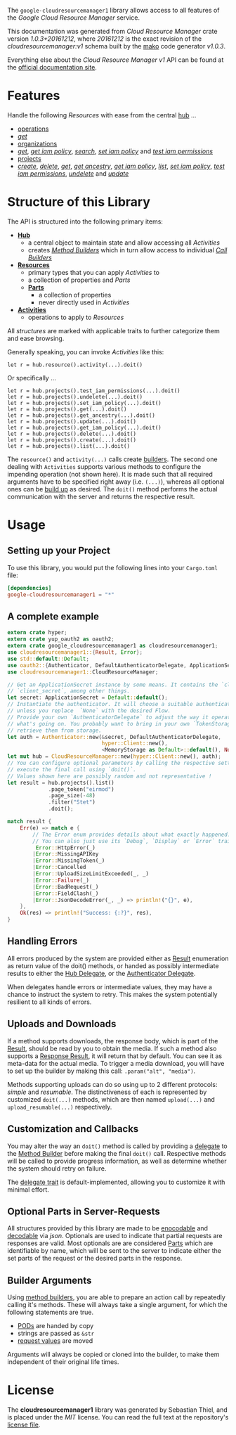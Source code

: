 <!---
DO NOT EDIT !
This file was generated automatically from 'src/mako/api/README.md.mako'
DO NOT EDIT !
-->
The `google-cloudresourcemanager1` library allows access to all features of the *Google Cloud Resource Manager* service.

This documentation was generated from *Cloud Resource Manager* crate version *1.0.3+20161212*, where *20161212* is the exact revision of the *cloudresourcemanager:v1* schema built by the [mako](http://www.makotemplates.org/) code generator *v1.0.3*.

Everything else about the *Cloud Resource Manager* *v1* API can be found at the
[official documentation site](https://cloud.google.com/resource-manager).
# Features

Handle the following *Resources* with ease from the central [hub](https://docs.rs/google-cloudresourcemanager1/1.0.3+20161212/google_cloudresourcemanager1/struct.CloudResourceManager.html) ... 

* [operations](https://docs.rs/google-cloudresourcemanager1/1.0.3+20161212/google_cloudresourcemanager1/struct.Operation.html)
 * [*get*](https://docs.rs/google-cloudresourcemanager1/1.0.3+20161212/google_cloudresourcemanager1/struct.OperationGetCall.html)
* [organizations](https://docs.rs/google-cloudresourcemanager1/1.0.3+20161212/google_cloudresourcemanager1/struct.Organization.html)
 * [*get*](https://docs.rs/google-cloudresourcemanager1/1.0.3+20161212/google_cloudresourcemanager1/struct.OrganizationGetCall.html), [*get iam policy*](https://docs.rs/google-cloudresourcemanager1/1.0.3+20161212/google_cloudresourcemanager1/struct.OrganizationGetIamPolicyCall.html), [*search*](https://docs.rs/google-cloudresourcemanager1/1.0.3+20161212/google_cloudresourcemanager1/struct.OrganizationSearchCall.html), [*set iam policy*](https://docs.rs/google-cloudresourcemanager1/1.0.3+20161212/google_cloudresourcemanager1/struct.OrganizationSetIamPolicyCall.html) and [*test iam permissions*](https://docs.rs/google-cloudresourcemanager1/1.0.3+20161212/google_cloudresourcemanager1/struct.OrganizationTestIamPermissionCall.html)
* [projects](https://docs.rs/google-cloudresourcemanager1/1.0.3+20161212/google_cloudresourcemanager1/struct.Project.html)
 * [*create*](https://docs.rs/google-cloudresourcemanager1/1.0.3+20161212/google_cloudresourcemanager1/struct.ProjectCreateCall.html), [*delete*](https://docs.rs/google-cloudresourcemanager1/1.0.3+20161212/google_cloudresourcemanager1/struct.ProjectDeleteCall.html), [*get*](https://docs.rs/google-cloudresourcemanager1/1.0.3+20161212/google_cloudresourcemanager1/struct.ProjectGetCall.html), [*get ancestry*](https://docs.rs/google-cloudresourcemanager1/1.0.3+20161212/google_cloudresourcemanager1/struct.ProjectGetAncestryCall.html), [*get iam policy*](https://docs.rs/google-cloudresourcemanager1/1.0.3+20161212/google_cloudresourcemanager1/struct.ProjectGetIamPolicyCall.html), [*list*](https://docs.rs/google-cloudresourcemanager1/1.0.3+20161212/google_cloudresourcemanager1/struct.ProjectListCall.html), [*set iam policy*](https://docs.rs/google-cloudresourcemanager1/1.0.3+20161212/google_cloudresourcemanager1/struct.ProjectSetIamPolicyCall.html), [*test iam permissions*](https://docs.rs/google-cloudresourcemanager1/1.0.3+20161212/google_cloudresourcemanager1/struct.ProjectTestIamPermissionCall.html), [*undelete*](https://docs.rs/google-cloudresourcemanager1/1.0.3+20161212/google_cloudresourcemanager1/struct.ProjectUndeleteCall.html) and [*update*](https://docs.rs/google-cloudresourcemanager1/1.0.3+20161212/google_cloudresourcemanager1/struct.ProjectUpdateCall.html)




# Structure of this Library

The API is structured into the following primary items:

* **[Hub](https://docs.rs/google-cloudresourcemanager1/1.0.3+20161212/google_cloudresourcemanager1/struct.CloudResourceManager.html)**
    * a central object to maintain state and allow accessing all *Activities*
    * creates [*Method Builders*](https://docs.rs/google-cloudresourcemanager1/1.0.3+20161212/google_cloudresourcemanager1/trait.MethodsBuilder.html) which in turn
      allow access to individual [*Call Builders*](https://docs.rs/google-cloudresourcemanager1/1.0.3+20161212/google_cloudresourcemanager1/trait.CallBuilder.html)
* **[Resources](https://docs.rs/google-cloudresourcemanager1/1.0.3+20161212/google_cloudresourcemanager1/trait.Resource.html)**
    * primary types that you can apply *Activities* to
    * a collection of properties and *Parts*
    * **[Parts](https://docs.rs/google-cloudresourcemanager1/1.0.3+20161212/google_cloudresourcemanager1/trait.Part.html)**
        * a collection of properties
        * never directly used in *Activities*
* **[Activities](https://docs.rs/google-cloudresourcemanager1/1.0.3+20161212/google_cloudresourcemanager1/trait.CallBuilder.html)**
    * operations to apply to *Resources*

All *structures* are marked with applicable traits to further categorize them and ease browsing.

Generally speaking, you can invoke *Activities* like this:

```Rust,ignore
let r = hub.resource().activity(...).doit()
```

Or specifically ...

```ignore
let r = hub.projects().test_iam_permissions(...).doit()
let r = hub.projects().undelete(...).doit()
let r = hub.projects().set_iam_policy(...).doit()
let r = hub.projects().get(...).doit()
let r = hub.projects().get_ancestry(...).doit()
let r = hub.projects().update(...).doit()
let r = hub.projects().get_iam_policy(...).doit()
let r = hub.projects().delete(...).doit()
let r = hub.projects().create(...).doit()
let r = hub.projects().list(...).doit()
```

The `resource()` and `activity(...)` calls create [builders][builder-pattern]. The second one dealing with `Activities` 
supports various methods to configure the impending operation (not shown here). It is made such that all required arguments have to be 
specified right away (i.e. `(...)`), whereas all optional ones can be [build up][builder-pattern] as desired.
The `doit()` method performs the actual communication with the server and returns the respective result.

# Usage

## Setting up your Project

To use this library, you would put the following lines into your `Cargo.toml` file:

```toml
[dependencies]
google-cloudresourcemanager1 = "*"
```

## A complete example

```Rust
extern crate hyper;
extern crate yup_oauth2 as oauth2;
extern crate google_cloudresourcemanager1 as cloudresourcemanager1;
use cloudresourcemanager1::{Result, Error};
use std::default::Default;
use oauth2::{Authenticator, DefaultAuthenticatorDelegate, ApplicationSecret, MemoryStorage};
use cloudresourcemanager1::CloudResourceManager;

// Get an ApplicationSecret instance by some means. It contains the `client_id` and 
// `client_secret`, among other things.
let secret: ApplicationSecret = Default::default();
// Instantiate the authenticator. It will choose a suitable authentication flow for you, 
// unless you replace  `None` with the desired Flow.
// Provide your own `AuthenticatorDelegate` to adjust the way it operates and get feedback about 
// what's going on. You probably want to bring in your own `TokenStorage` to persist tokens and
// retrieve them from storage.
let auth = Authenticator::new(&secret, DefaultAuthenticatorDelegate,
                              hyper::Client::new(),
                              <MemoryStorage as Default>::default(), None);
let mut hub = CloudResourceManager::new(hyper::Client::new(), auth);
// You can configure optional parameters by calling the respective setters at will, and
// execute the final call using `doit()`.
// Values shown here are possibly random and not representative !
let result = hub.projects().list()
             .page_token("eirmod")
             .page_size(-48)
             .filter("Stet")
             .doit();

match result {
    Err(e) => match e {
        // The Error enum provides details about what exactly happened.
        // You can also just use its `Debug`, `Display` or `Error` traits
         Error::HttpError(_)
        |Error::MissingAPIKey
        |Error::MissingToken(_)
        |Error::Cancelled
        |Error::UploadSizeLimitExceeded(_, _)
        |Error::Failure(_)
        |Error::BadRequest(_)
        |Error::FieldClash(_)
        |Error::JsonDecodeError(_, _) => println!("{}", e),
    },
    Ok(res) => println!("Success: {:?}", res),
}

```
## Handling Errors

All errors produced by the system are provided either as [Result](https://docs.rs/google-cloudresourcemanager1/1.0.3+20161212/google_cloudresourcemanager1/enum.Result.html) enumeration as return value of 
the doit() methods, or handed as possibly intermediate results to either the 
[Hub Delegate](https://docs.rs/google-cloudresourcemanager1/1.0.3+20161212/google_cloudresourcemanager1/trait.Delegate.html), or the [Authenticator Delegate](https://docs.rs/yup-oauth2/*/yup_oauth2/trait.AuthenticatorDelegate.html).

When delegates handle errors or intermediate values, they may have a chance to instruct the system to retry. This 
makes the system potentially resilient to all kinds of errors.

## Uploads and Downloads
If a method supports downloads, the response body, which is part of the [Result](https://docs.rs/google-cloudresourcemanager1/1.0.3+20161212/google_cloudresourcemanager1/enum.Result.html), should be
read by you to obtain the media.
If such a method also supports a [Response Result](https://docs.rs/google-cloudresourcemanager1/1.0.3+20161212/google_cloudresourcemanager1/trait.ResponseResult.html), it will return that by default.
You can see it as meta-data for the actual media. To trigger a media download, you will have to set up the builder by making
this call: `.param("alt", "media")`.

Methods supporting uploads can do so using up to 2 different protocols: 
*simple* and *resumable*. The distinctiveness of each is represented by customized 
`doit(...)` methods, which are then named `upload(...)` and `upload_resumable(...)` respectively.

## Customization and Callbacks

You may alter the way an `doit()` method is called by providing a [delegate](https://docs.rs/google-cloudresourcemanager1/1.0.3+20161212/google_cloudresourcemanager1/trait.Delegate.html) to the 
[Method Builder](https://docs.rs/google-cloudresourcemanager1/1.0.3+20161212/google_cloudresourcemanager1/trait.CallBuilder.html) before making the final `doit()` call. 
Respective methods will be called to provide progress information, as well as determine whether the system should 
retry on failure.

The [delegate trait](https://docs.rs/google-cloudresourcemanager1/1.0.3+20161212/google_cloudresourcemanager1/trait.Delegate.html) is default-implemented, allowing you to customize it with minimal effort.

## Optional Parts in Server-Requests

All structures provided by this library are made to be [enocodable](https://docs.rs/google-cloudresourcemanager1/1.0.3+20161212/google_cloudresourcemanager1/trait.RequestValue.html) and 
[decodable](https://docs.rs/google-cloudresourcemanager1/1.0.3+20161212/google_cloudresourcemanager1/trait.ResponseResult.html) via *json*. Optionals are used to indicate that partial requests are responses 
are valid.
Most optionals are are considered [Parts](https://docs.rs/google-cloudresourcemanager1/1.0.3+20161212/google_cloudresourcemanager1/trait.Part.html) which are identifiable by name, which will be sent to 
the server to indicate either the set parts of the request or the desired parts in the response.

## Builder Arguments

Using [method builders](https://docs.rs/google-cloudresourcemanager1/1.0.3+20161212/google_cloudresourcemanager1/trait.CallBuilder.html), you are able to prepare an action call by repeatedly calling it's methods.
These will always take a single argument, for which the following statements are true.

* [PODs][wiki-pod] are handed by copy
* strings are passed as `&str`
* [request values](https://docs.rs/google-cloudresourcemanager1/1.0.3+20161212/google_cloudresourcemanager1/trait.RequestValue.html) are moved

Arguments will always be copied or cloned into the builder, to make them independent of their original life times.

[wiki-pod]: http://en.wikipedia.org/wiki/Plain_old_data_structure
[builder-pattern]: http://en.wikipedia.org/wiki/Builder_pattern
[google-go-api]: https://github.com/google/google-api-go-client

# License
The **cloudresourcemanager1** library was generated by Sebastian Thiel, and is placed 
under the *MIT* license.
You can read the full text at the repository's [license file][repo-license].

[repo-license]: https://github.com/Byron/google-apis-rsblob/master/LICENSE.md
